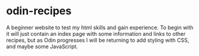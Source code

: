 # odin-recipes
A beginner website to test my html skills and gain experience. To begin with it will just contain an index page with some information and links to other recipes, but as Odin progresses I will be returning to add styling with CSS, and maybe some JavaScript.